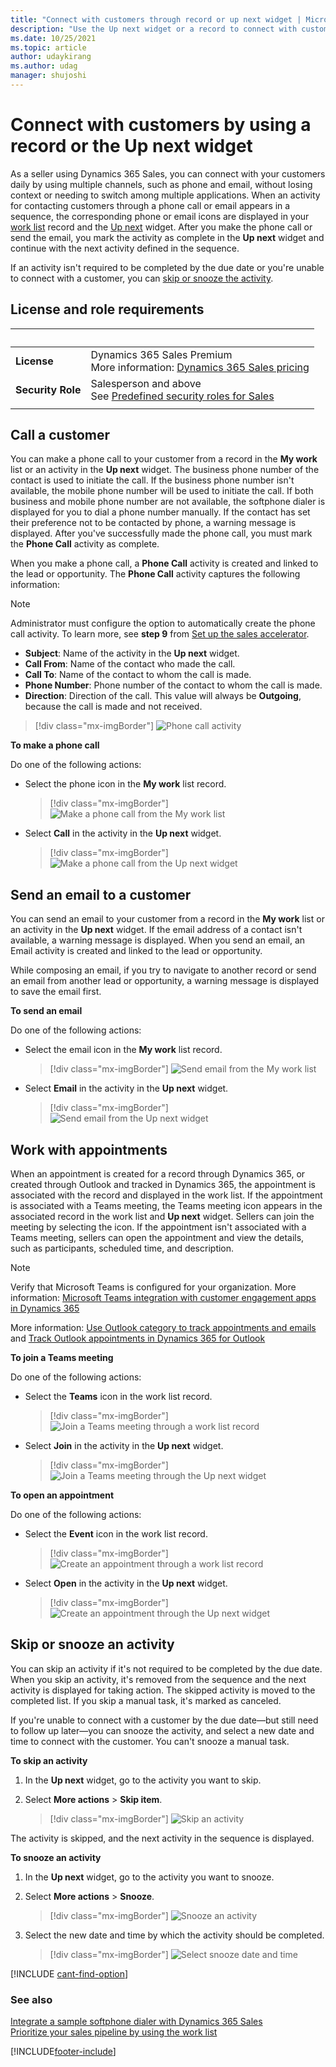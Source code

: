 ```yaml
---
title: "Connect with customers through record or up next widget | MicrosoftDocs"
description: "Use the Up next widget or a record to connect with customers using channels such as, phone calls and emails in Dynamics 365 Sales."
ms.date: 10/25/2021
ms.topic: article
author: udaykirang
ms.author: udag
manager: shujoshi
---
```

# Connect with customers by using a record or the Up next widget 

As a seller using Dynamics 365 Sales, you can connect with your customers daily by using multiple channels, such as phone and email, without losing context or needing to switch among multiple applications. When an activity for contacting customers through a phone call or email appears in a sequence, the corresponding phone or email icons are displayed in your [work list](prioritize-sales-pipeline-through-work-list.md#view-my-records-by-using-the-work-list) record and the [Up next](prioritize-sales-pipeline-through-work-list.md#understand-the-up-next-widget) widget. After you make the phone call or send the email, you mark the activity as complete in the **Up next** widget and continue with the next activity defined in the sequence.

If an activity isn't required to be completed by the due date or you're unable to connect with a customer, you can [skip or snooze the activity](#skip-or-snooze-an-activity).

## License and role requirements

| &nbsp; | &nbsp; |
|-----------------------|---------|
| **License** | Dynamics 365 Sales Premium <br>More information: [Dynamics 365 Sales pricing](https://dynamics.microsoft.com/sales/pricing/) |
| **Security Role** | Salesperson and above <br>  See [Predefined security roles for Sales](security-roles-for-sales.md)|
|||

## Call a customer

You can make a phone call to your customer from a record in the **My work** list or an activity in the **Up next** widget. The business phone number of the contact is used to initiate the call. If the business phone number isn't available, the mobile phone number will be used to initiate the call. If both business and mobile phone number are not available, the softphone dialer is displayed for you to dial a phone number manually. If the contact has set their preference not to be contacted by phone, a warning message is displayed. After you've successfully made the phone call, you must mark the **Phone Call** activity as complete.

When you make a phone call, a **Phone Call** activity is created and linked to the lead or opportunity. The **Phone Call** activity captures the following information:

>[!NOTE]
>Administrator must configure the option to automatically create the phone call activity. To learn more, see **step 9** from [Set up the sales accelerator](enable-configure-sales-accelerator.md#set-up-the-sales-accelerator).

- **Subject**: Name of the activity in the **Up next** widget.
- **Call From**: Name of the contact who made the call.
- **Call To**: Name of the contact to whom the call is made.
- **Phone Number**: Phone number of the contact to whom the call is made.
- **Direction**: Direction of the call. This value will always be **Outgoing**, because the call is made and not received.

> [!div class="mx-imgBorder"]
> ![Phone call activity](media/phone-call-activity.png "Phone call activity")

**To make a phone call**

Do one of the following actions:

- Select the phone icon in the **My work** list record.

    > [!div class="mx-imgBorder"]
    > ![Make a phone call from the My work list](media/my-work-list-call.png "Make a phone call from the My work list")

- Select **Call** in the activity in the **Up next** widget.

    > [!div class="mx-imgBorder"]
    > ![Make a phone call from the Up next widget](media/up-next-widget-call.png "Make a phone call from the Up next widget")

## Send an email to a customer

You can send an email to your customer from a record in the **My work** list or an activity in the **Up next** widget. If the email address of a contact isn't available, a warning message is displayed. When you send an email, an Email activity is created and linked to the lead or opportunity.

While composing an email, if you try to navigate to another record or send an email from another lead or opportunity, a warning message is displayed to save the email first.

**To send an email**

Do one of the following actions:

- Select the email icon in the **My work** list record.

    > [!div class="mx-imgBorder"]
    > ![Send email from the My work list](media/my-work-list-email.png "Send email from the My work list")

- Select **Email** in the activity in the **Up next** widget.

    > [!div class="mx-imgBorder"]
    > ![Send email from the Up next widget](media/up-next-widget-email.png "Send email from the Up next widget")

## Work with appointments

When an appointment is created for a record through Dynamics 365, or created through Outlook and tracked in Dynamics 365, the appointment is associated with the record and displayed in the work list. If the appointment is associated with a Teams meeting, the Teams meeting icon appears in the associated record in the work list and **Up next** widget. Sellers can join the meeting by selecting the icon. If the appointment isn't associated with a Teams meeting, sellers can open the appointment and view the details, such as participants, scheduled time, and description.

>[!NOTE]
>Verify that Microsoft Teams is configured for your organization. More information: [Microsoft Teams integration with customer engagement apps in Dynamics 365](/dynamics365/teams-integration/teams-integration) 

More information: [Use Outlook category to track appointments and emails](/power-platform/admin/use-outlook-category-track-appointments-emails) and [Track Outlook appointments in Dynamics 365 for Outlook](/dynamics365/outlook-addin/user-guide/track-outlook-appointments)

**To join a Teams meeting**

Do one of the following actions:

- Select the **Teams** icon in the work list record.   

    > [!div class="mx-imgBorder"]
    > ![Join a Teams meeting through a work list record](media/sa-join-teams-meeting-work-list.png "Join a Teams meeting through a work list record") 
 
- Select **Join** in the activity in the **Up next** widget. 

    > [!div class="mx-imgBorder"]
    > ![Join a Teams meeting through the Up next widget](media/sa-join-teams-meeting-upnext-widget.png "Join a Teams meeting through the Up next widget") 

**To open an appointment**

Do one of the following actions:

- Select the **Event** icon in the work list record.

    > [!div class="mx-imgBorder"]
    > ![Create an appointment through a work list record](media/sa-create-appointment-work-list.png "Create an appointment through a work list record") 

- Select **Open** in the activity in the **Up next** widget.

    > [!div class="mx-imgBorder"]
    > ![Create an appointment through the Up next widget](media/sa-create-appointment-upnext-widget.png "Create an appointment through the Up next widget") 


## Skip or snooze an activity

You can skip an activity if it's not required to be completed by the due date. When you skip an activity, it's removed from the sequence and the next activity is displayed for taking action. The skipped activity is moved to the completed list. If you skip a manual task, it's marked as canceled.

If you're unable to connect with a customer by the due date&mdash;but still need to follow up later&mdash;you can snooze the activity, and select a new date and time to connect with the customer. You can't snooze a manual task.

**To skip an activity**

1. In the **Up next** widget, go to the activity you want to skip.

2. Select **More actions** > **Skip item**.

    > [!div class="mx-imgBorder"]
    > ![Skip an activity](media/skip-activity.png "Skip an activity")

The activity is skipped, and the next activity in the sequence is displayed.

**To snooze an activity**

1. In the **Up next** widget, go to the activity you want to snooze.

2. Select **More actions** > **Snooze**.

    > [!div class="mx-imgBorder"]
    > ![Snooze an activity](media/postpone-activity.png "Snooze an activity")

3. Select the new date and time by which the activity should be completed.

    > [!div class="mx-imgBorder"]
    > ![Select snooze date and time](media/snooze-time.png "Select snooze date and time")

[!INCLUDE [cant-find-option](../includes/cant-find-option.md)]

### See also

[Integrate a sample softphone dialer with Dynamics 365 Sales](integrate-sample-softphone.md)<br>
[Prioritize your sales pipeline by using the work list](prioritize-sales-pipeline-through-work-list.md)


[!INCLUDE[footer-include](../includes/footer-banner.md)]
